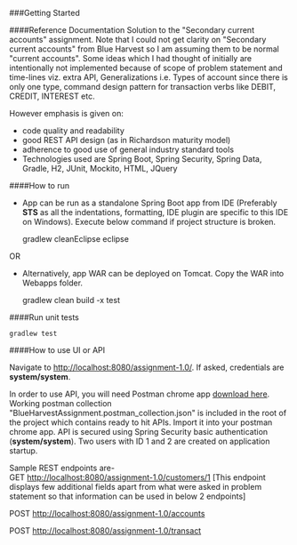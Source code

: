 ###Getting Started

####Reference Documentation
Solution to the "Secondary current accounts" assignment. Note that I could not get clarity on "Secondary current accounts" from Blue Harvest so I am assuming them to be normal "current accounts". Some ideas which I had thought of initially are intentionally not implemented because of scope of problem statement and time-lines viz. extra API, Generalizations i.e. Types of account since there is only one type, command design pattern for transaction verbs like DEBIT, CREDIT, INTEREST etc.

However emphasis is given on:
*	code quality and readability
*	good REST API design (as in Richardson maturity model)
*	adherence to good use of general industry standard tools
*	Technologies used are Spring Boot, Spring Security, Spring Data, Gradle, H2, JUnit, Mockito, HTML, JQuery

####How to run
*	App can be run as a standalone Spring Boot app from IDE (Preferably **STS** as all the indentations, formatting, IDE plugin are specific to this IDE on Windows). Execute below command if project structure is broken.

	gradlew cleanEclipse eclipse   

OR

*	Alternatively, app WAR can be deployed on Tomcat. Copy the WAR into Webapps folder.

	gradlew clean build -x test
	

####Run unit tests

	gradlew test

####How to use UI or API

Navigate to <http://localhost:8080/assignment-1.0/>. If asked, credentials are **system/system**.

In order to use API, you will need Postman chrome app [download here](https://chrome.google.com/webstore/detail/postman/fhbjgbiflinjbdggehcddcbncdddomop?hl=en). Working postman collection "BlueHarvestAssignment.postman_collection.json" is included in the root of the project which contains ready to hit APIs. Import it into your postman chrome app. API is secured using Spring Security basic authentication (**system/system**). Two users with ID 1 and 2 are created on application startup.

Sample REST endpoints are-  
GET <http://localhost:8080/assignment-1.0/customers/1> [This endpoint displays few additional fields apart from what were asked in problem statement so that information can be used in below 2 endpoints]

POST <http://localhost:8080/assignment-1.0/accounts>

POST <http://localhost:8080/assignment-1.0/transact> 


